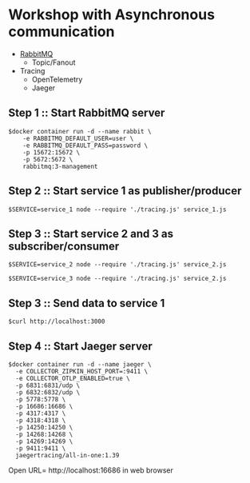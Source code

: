 # Workshop with Asynchronous communication
* [RabbitMQ](https://www.rabbitmq.com/)
  * Topic/Fanout
* Tracing
  * OpenTelemetry
  * Jaeger

## Step 1 :: Start RabbitMQ server
```
$docker container run -d --name rabbit \
	-e RABBITMQ_DEFAULT_USER=user \
	-e RABBITMQ_DEFAULT_PASS=password \
	-p 15672:15672 \
    -p 5672:5672 \
	rabbitmq:3-management
```

## Step 2 :: Start service 1 as publisher/producer
```
$SERVICE=service_1 node --require './tracing.js' service_1.js
```

## Step 3 :: Start service 2 and 3 as subscriber/consumer
```
$SERVICE=service_2 node --require './tracing.js' service_2.js

$SERVICE=service_3 node --require './tracing.js' service_2.js
```

## Step 3 :: Send data to service 1
```
$curl http://localhost:3000
```

## Step 4 :: Start Jaeger server
```
$docker container run -d --name jaeger \
  -e COLLECTOR_ZIPKIN_HOST_PORT=:9411 \
  -e COLLECTOR_OTLP_ENABLED=true \
  -p 6831:6831/udp \
  -p 6832:6832/udp \
  -p 5778:5778 \
  -p 16686:16686 \
  -p 4317:4317 \
  -p 4318:4318 \
  -p 14250:14250 \
  -p 14268:14268 \
  -p 14269:14269 \
  -p 9411:9411 \
  jaegertracing/all-in-one:1.39
```

Open URL= http://localhost:16686 in web browser
